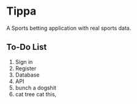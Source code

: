 # Tippa
A Sports betting application with real sports data.

## To-Do List
1. Sign in
2. Register
2. Database
3. API
4. bunch a dogshit
5. cat tree cat this,
